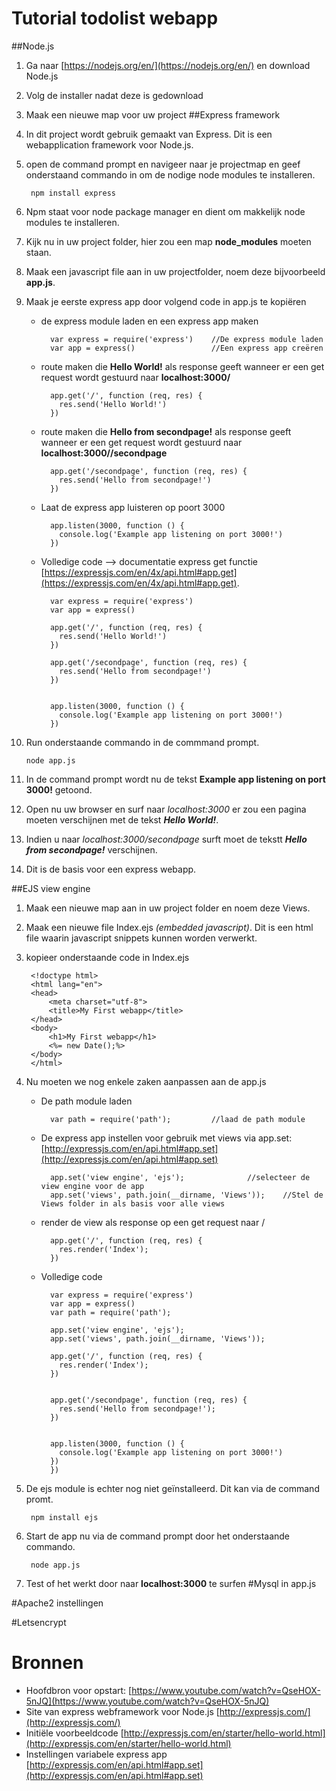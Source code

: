 # Tutorial todolist webapp

##Node.js
1. Ga naar [https://nodejs.org/en/](https://nodejs.org/en/) en download Node.js
2. Volg de installer nadat deze is gedownload
3. Maak een nieuwe map voor uw project
##Express framework
4. In dit project wordt gebruik gemaakt van Express. Dit is een webapplication framework voor Node.js.
5. open de command prompt en navigeer naar je projectmap en geef onderstaand commando in om de nodige node modules te installeren.

        npm install express
        
6. Npm staat voor node package manager en dient om makkelijk node modules te installeren.
7. Kijk nu in uw project folder, hier zou een map **node_modules** moeten staan.
8. Maak een javascript file aan in uw projectfolder, noem deze bijvoorbeeld **app.js**.
9. Maak je eerste express app door volgend code in app.js te kopiëren

    * de express module laden en een express app maken

            var express = require('express')    //De express module laden
            var app = express()                 //Een express app creëren

    * route maken die **Hello World!** als response geeft wanneer er een get request wordt gestuurd naar **localhost:3000/**
        
            app.get('/', function (req, res) {
              res.send('Hello World!')
            })
    
    * route maken die **Hello from secondpage!** als response geeft wanneer er een get request wordt gestuurd naar **localhost:3000//secondpage**
        
            app.get('/secondpage', function (req, res) {
              res.send('Hello from secondpage!')
            })

    * Laat de express app luisteren op poort 3000

            app.listen(3000, function () {
              console.log('Example app listening on port 3000!')
            })

    * Volledige code --> documentatie express get functie [https://expressjs.com/en/4x/api.html#app.get](https://expressjs.com/en/4x/api.html#app.get).
    
            var express = require('express')
            var app = express()
            
            app.get('/', function (req, res) {
              res.send('Hello World!')
            })
            
            app.get('/secondpage', function (req, res) {
              res.send('Hello from secondpage!')
            })
            
            
            app.listen(3000, function () {
              console.log('Example app listening on port 3000!')
            })

10. Run onderstaande commando in de commmand prompt.

        node app.js
        
11. In de command prompt wordt nu de tekst **Example app listening on port 3000!** getoond.
12. Open nu uw browser en surf naar *localhost:3000* er zou een pagina moeten verschijnen met de tekst **_Hello World!_**.
13. Indien u naar *localhost:3000/secondpage* surft moet de tekstt **_Hello from secondpage!_** verschijnen.
14. Dit is de basis voor een express webapp.

##EJS view engine
1. Maak een nieuwe map aan in uw project folder en noem deze Views.
2. Maak een nieuwe file Index.ejs *(embedded javascript)*. Dit is een html file waarin javascript snippets kunnen worden verwerkt.
3. kopieer onderstaande code in Index.ejs

        <!doctype html>
        <html lang="en">
        <head>
            <meta charset="utf-8">
            <title>My First webapp</title>
        </head>
        <body>
            <h1>My First webapp</h1>
            <%= new Date();%>
        </body>
        </html>

4. Nu moeten we nog enkele zaken aanpassen aan de app.js

    * De path module laden

            var path = require('path');			//laad de path module

    * De express app instellen voor gebruik met views via app.set: [http://expressjs.com/en/api.html#app.set](http://expressjs.com/en/api.html#app.set)

            app.set('view engine', 'ejs');				//selecteer de view engine voor de app
            app.set('views', path.join(__dirname, 'Views'));	//Stel de Views folder in als basis voor alle views

    * render de view als response op een get request naar /

            app.get('/', function (req, res) {
              res.render('Index');
            })
    
    * Volledige code
    
            var express = require('express')
            var app = express()
            var path = require('path');	
            
            app.set('view engine', 'ejs');
            app.set('views', path.join(__dirname, 'Views'));
            
            app.get('/', function (req, res) {
              res.render('Index');
            })
            
            
            app.get('/secondpage', function (req, res) {
              res.send('Hello from secondpage!');
            })
            
            
            app.listen(3000, function () {
              console.log('Example app listening on port 3000!')
            })
            })

5. De ejs module is echter nog niet geïnstalleerd. Dit kan via de command promt.

        npm install ejs 
 
6. Start de app nu via de command prompt door het onderstaande commando.
    
        node app.js
 
7. Test of het werkt door naar **localhost:3000** te surfen
#Mysql in app.js

#Apache2 instellingen

#Letsencrypt 







# Bronnen
* Hoofdbron voor opstart: [https://www.youtube.com/watch?v=QseHOX-5nJQ](https://www.youtube.com/watch?v=QseHOX-5nJQ)
* Site van express webframework voor Node.js [http://expressjs.com/](http://expressjs.com/)
* Initiële voorbeeldcode [http://expressjs.com/en/starter/hello-world.html](http://expressjs.com/en/starter/hello-world.html)
* Instellingen variabele express app [http://expressjs.com/en/api.html#app.set](http://expressjs.com/en/api.html#app.set)